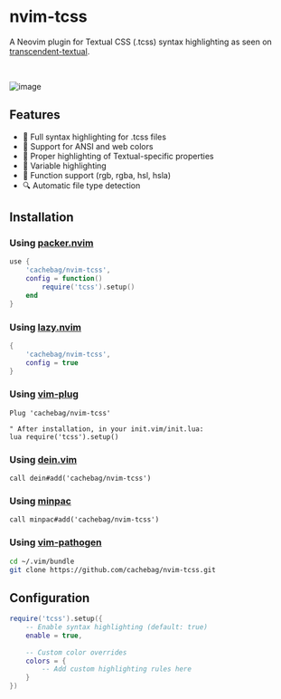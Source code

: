 # nvim-tcss
A Neovim plugin for Textual CSS (.tcss) syntax highlighting as seen on [transcendent-textual](https://github.com/Textualize/transcendent-textual).

<br>

![image](https://github.com/user-attachments/assets/5ebc65af-417b-4b04-a886-ce8279c2f268)


## Features
- 🎨 Full syntax highlighting for .tcss files
- 🌈 Support for ANSI and web colors
- 📐 Proper highlighting of Textual-specific properties
- 💫 Variable highlighting
- 🔧 Function support (rgb, rgba, hsl, hsla)
- 🔍 Automatic file type detection

## Installation

### Using [packer.nvim](https://github.com/wbthomason/packer.nvim)
```lua
use {
    'cachebag/nvim-tcss',
    config = function()
        require('tcss').setup()
    end
}
```

### Using [lazy.nvim](https://github.com/folke/lazy.nvim)
```lua
{
    'cachebag/nvim-tcss',
    config = true
}
```

### Using [vim-plug](https://github.com/junegunn/vim-plug)
```vim
Plug 'cachebag/nvim-tcss'

" After installation, in your init.vim/init.lua:
lua require('tcss').setup()
```

### Using [dein.vim](https://github.com/Shougo/dein.vim)
```vim
call dein#add('cachebag/nvim-tcss')
```

### Using [minpac](https://github.com/k-takata/minpac)
```vim
call minpac#add('cachebag/nvim-tcss')
```

### Using [vim-pathogen](https://github.com/tpope/vim-pathogen)
```bash
cd ~/.vim/bundle
git clone https://github.com/cachebag/nvim-tcss.git
```

## Configuration
```lua
require('tcss').setup({
    -- Enable syntax highlighting (default: true)
    enable = true,
    
    -- Custom color overrides
    colors = {
        -- Add custom highlighting rules here
    }
})
```
